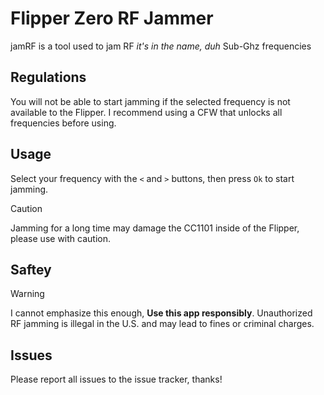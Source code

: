 # Flipper Zero RF Jammer

jamRF is a tool used to jam RF *it's in the name, duh* Sub-Ghz frequencies

## Regulations

You will not be able to start jamming if the selected frequency is not available to the Flipper. I recommend using a CFW that unlocks all frequencies before using.

## Usage

Select your frequency with the `<` and `>` buttons, then press `Ok` to start jamming.

> [!CAUTION]
> Jamming for a long time may damage the CC1101 inside of the Flipper, please use with caution.

## Saftey

> [!WARNING]
> I cannot emphasize this enough, **Use this app responsibly**. Unauthorized RF jamming is illegal in the U.S. and may lead to fines or criminal charges.

## Issues

Please report all issues to the issue tracker, thanks!
